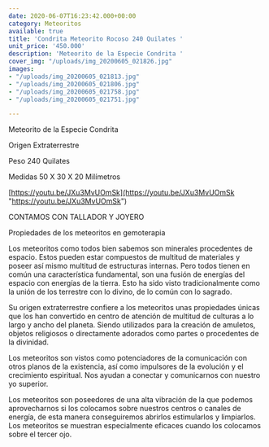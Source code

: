 ```yaml
---
date: 2020-06-07T16:23:42.000+00:00
category: Meteoritos
available: true
title: 'Condrita Meteorito Rocoso 240 Quilates '
unit_price: '450.000'
description: 'Meteorito de la Especie Condrita '
cover_img: "/uploads/img_20200605_021826.jpg"
images:
- "/uploads/img_20200605_021813.jpg"
- "/uploads/img_20200605_021806.jpg"
- "/uploads/img_20200605_021758.jpg"
- "/uploads/img_20200605_021751.jpg"

---
```

Meteorito de la Especie Condrita

Origen Extraterrestre

Peso 240 Quilates

Medidas 50 X 30 X 20 Milímetros

[https://youtu.be/JXu3MvUOmSk](https://youtu.be/JXu3MvUOmSk "https://youtu.be/JXu3MvUOmSk")

CONTAMOS CON TALLADOR Y JOYERO

Propiedades de los meteoritos en gemoterapia

Los meteoritos como todos bien sabemos son minerales procedentes de espacio. Estos pueden estar compuestos de multitud de materiales y poseer así mismo multitud de estructuras internas. Pero todos tienen en común una característica fundamental, son una fusión de energías del espacio con energías de la tierra. Esto ha sido visto tradicionalmente como la unión de los terrestre con lo divino, de lo común con lo sagrado.

Su origen extraterrestre confiere a los meteoritos unas propiedades únicas que los han convertido en centro de atención de multitud de culturas a lo largo y ancho del planeta. Siendo utilizados para la creación de amuletos, objetos religiosos o directamente adorados como partes o procedentes de la divinidad.

Los meteoritos son vistos como potenciadores de la comunicación con otros planos de la existencia, así como impulsores de la evolución y el crecimiento espiritual. Nos ayudan a conectar y comunicarnos con nuestro yo superior.

Los meteoritos son poseedores de una alta vibración de la que podemos aprovecharnos si los colocamos sobre nuestros centros o canales de energía, de esta manera conseguiremos abrirlos  estimularlos y limpiarlos. Los meteoritos se muestran  especialmente eficaces cuando los colocamos sobre el tercer ojo.